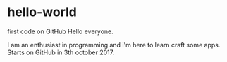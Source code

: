 # hello-world
first code on GitHub
Hello everyone.

I am an enthusiast in programming and i'm here to learn craft some apps.
Starts on GitHub in 3th october 2017.
